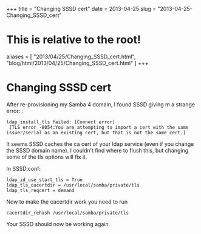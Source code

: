 +++
title = "Changing SSSD cert"
date = 2013-04-25
slug = "2013-04-25-Changing_SSSD_cert"
# This is relative to the root!
aliases = [ "2013/04/25/Changing_SSSD_cert.html", "blog/html/2013/04/25/Changing_SSSD_cert.html" ]
+++
# Changing SSSD cert

After re-provisioning my Samba 4 domain, I found SSSD giving m a strange
error: :

    ldap_install_tls failed: [Connect error]
     [TLS error -8054:You are attempting to import a cert with the same issuer/serial as an existing cert, but that is not the same cert.]

It seems SSSD caches the ca cert of your ldap service (even if you
change the SSSD domain name). I couldn\'t find where to flush this, but
changing some of the tls options will fix it.

In SSSD.conf:

    ldap_id_use_start_tls = True
    ldap_tls_cacertdir = /usr/local/samba/private/tls
    ldap_tls_reqcert = demand

Now to make the cacertdir work you need to run

    cacertdir_rehash /usr/local/samba/private/tls

Your SSSD should now be working again.
